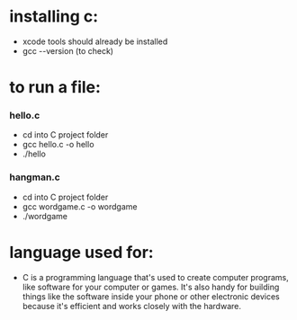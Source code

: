 # installing c:

- xcode tools should already be installed
- gcc --version (to check)

# to run a file: 

### hello.c
- cd into C project folder
- gcc hello.c -o hello
- ./hello

### hangman.c
- cd into C project folder
- gcc wordgame.c -o wordgame
- ./wordgame


# language used for: 

-  C is a programming language that's used to create computer programs, like software for your computer or games. It's also handy for building things like the software inside your phone or other electronic devices because it's efficient and works closely with the hardware.